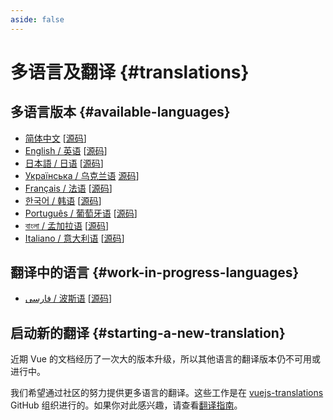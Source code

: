```yaml
---
aside: false
---
```


# 多语言及翻译 {#translations}

## 多语言版本 {#available-languages}

- [简体中文](https://cn.vuejs.org/) [[源码](https://github.com/vuejs-translations/docs-zh-cn)]
- [English / 英语](https://vuejs.org/) [[源码](https://github.com/vuejs/docs)]
- [日本語 / 日语](https://ja.vuejs.org/) [[源码](https://github.com/vuejs-translations/docs-ja)]
- [Українська / 乌克兰语](https://ua.vuejs.org/) [源码](https://github.com/vuejs-translations/docs-uk)]
- [Français / 法语](https://fr.vuejs.org) [[源码](https://github.com/vuejs-translations/docs-fr)]
- [한국어 / 韩语](https://ko.vuejs.org) [[源码](https://github.com/vuejs-translations/docs-ko)]
- [Português / 葡萄牙语](https://pt.vuejs.org) [[源码](https://github.com/vuejs-translations/docs-pt)]
- [বাংলা / 孟加拉语](https://bn.vuejs.org) [[源码](https://github.com/vuejs-translations/docs-bn)]
- [Italiano / 意大利语](https://it.vuejs.org) [[源码](https://github.com/vuejs-translations/docs-it)]

## 翻译中的语言 {#work-in-progress-languages}

- [فارسی / 波斯语](https://fa.vuejs.org/) [[源码](https://github.com/vuejs-translations/docs-fa)]

## 启动新的翻译 {#starting-a-new-translation}

近期 Vue 的文档经历了一次大的版本升级，所以其他语言的翻译版本仍不可用或进行中。

我们希望通过社区的努力提供更多语言的翻译。这些工作是在 [vuejs-translations](https://github.com/vuejs-translations/) GitHub 组织进行的。如果你对此感兴趣，请查看[翻译指南](https://github.com/vuejs-translations/guidelines/blob/main/README.md)。
